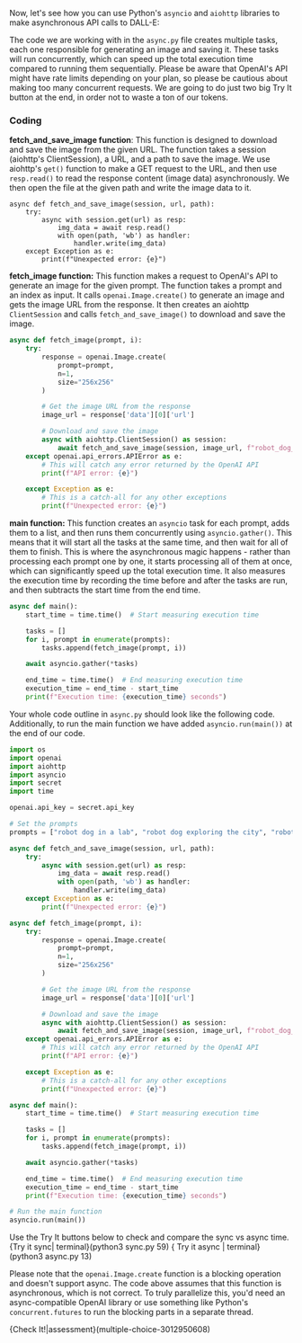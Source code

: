 Now, let's see how you can use Python's `asyncio` and `aiohttp` libraries to make asynchronous API calls to DALL-E:

The code we are working with in the `async.py` file creates multiple tasks, each one responsible for generating an image and saving it. 
These tasks will run concurrently, which can speed up the total execution time compared to running them sequentially. Please be aware that OpenAI's API might have rate limits depending on your plan, so please be cautious about making too many concurrent requests. We are going to do just two big Try It button at the end, in order not to waste a ton of our tokens. 

### Coding


**fetch_and_save_image function**: This function is designed to download and save the image from the given URL. The function takes a session (aiohttp's ClientSession), a URL, and a path to save the image. We use aiohttp's `get()` function to make a GET request to the URL, and then use `resp.read()` to read the response content (image data) asynchronously. We then open the file at the given path and write the image data to it.
```python3
async def fetch_and_save_image(session, url, path):
    try:
        async with session.get(url) as resp:
            img_data = await resp.read()
            with open(path, 'wb') as handler:
                handler.write(img_data)
    except Exception as e:
        print(f"Unexpected error: {e}")
```
**fetch_image function:** This function makes a request to OpenAI's API to generate an image for the given prompt. The function takes a prompt and an index as input. It calls `openai.Image.create()` to generate an image and gets the image URL from the response. It then creates an aiohttp `ClientSession` and calls `fetch_and_save_image()` to download and save the image.
```python
async def fetch_image(prompt, i):
    try:
        response = openai.Image.create(
            prompt=prompt,
            n=1,
            size="256x256"
        )

        # Get the image URL from the response
        image_url = response['data'][0]['url']

        # Download and save the image
        async with aiohttp.ClientSession() as session:
            await fetch_and_save_image(session, image_url, f"robot_dog_journey_{i+1}.jpg")
    except openai.api_errors.APIError as e:
        # This will catch any error returned by the OpenAI API
        print(f"API error: {e}")

    except Exception as e:
        # This is a catch-all for any other exceptions
        print(f"Unexpected error: {e}")
```



**main function:** This function creates an `asyncio` task for each prompt, adds them to a list, and then runs them concurrently using `asyncio.gather()`. This means that it will start all the tasks at the same time, and then wait for all of them to finish. This is where the asynchronous magic happens - rather than processing each prompt one by one, it starts processing all of them at once, which can significantly speed up the total execution time. It also measures the execution time by recording the time before and after the tasks are run, and then subtracts the start time from the end time.

```python
async def main():
    start_time = time.time()  # Start measuring execution time

    tasks = []
    for i, prompt in enumerate(prompts):
        tasks.append(fetch_image(prompt, i))

    await asyncio.gather(*tasks)

    end_time = time.time()  # End measuring execution time
    execution_time = end_time - start_time
    print(f"Execution time: {execution_time} seconds")
```

Your whole code outline in `async.py` should look like the following code. Additionally, to run the main function we have added `asyncio.run(main())` at the end of our code. 
```python 
import os
import openai
import aiohttp
import asyncio
import secret
import time

openai.api_key = secret.api_key

# Set the prompts
prompts = ["robot dog in a lab", "robot dog exploring the city", "robot dog watching the sunset"]

async def fetch_and_save_image(session, url, path):
    try:
        async with session.get(url) as resp:
            img_data = await resp.read()
            with open(path, 'wb') as handler:
                handler.write(img_data)
    except Exception as e:
        print(f"Unexpected error: {e}")

async def fetch_image(prompt, i):
    try:
        response = openai.Image.create(
            prompt=prompt,
            n=1,
            size="256x256"
        )

        # Get the image URL from the response
        image_url = response['data'][0]['url']

        # Download and save the image
        async with aiohttp.ClientSession() as session:
            await fetch_and_save_image(session, image_url, f"robot_dog_journey_{i+1}.jpg")
    except openai.api_errors.APIError as e:
        # This will catch any error returned by the OpenAI API
        print(f"API error: {e}")

    except Exception as e:
        # This is a catch-all for any other exceptions
        print(f"Unexpected error: {e}")

async def main():
    start_time = time.time()  # Start measuring execution time

    tasks = []
    for i, prompt in enumerate(prompts):
        tasks.append(fetch_image(prompt, i))

    await asyncio.gather(*tasks)

    end_time = time.time()  # End measuring execution time
    execution_time = end_time - start_time
    print(f"Execution time: {execution_time} seconds")

# Run the main function
asyncio.run(main())
```
 Use the Try It buttons below to check and compare the sync vs async time.
{Try it sync| terminal}(python3 sync.py 59)
{ Try it async | terminal}(python3 async.py 13)


Please note that the `openai.Image.create` function is a blocking operation and doesn't support async. The code above assumes that this function is asynchronous, which is not correct. To truly parallelize this, you'd need an async-compatible OpenAI library or use something like Python's `concurrent.futures` to run the blocking parts in a separate thread.

{Check It!|assessment}(multiple-choice-3012950608)
